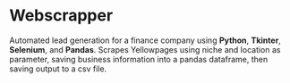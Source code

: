 # Webscrapper

Automated lead generation for a finance company using **Python**, **Tkinter**, **Selenium**, and **Pandas**. Scrapes Yellowpages using niche and location as parameter, saving business information into a pandas dataframe, then saving output to a csv file.
